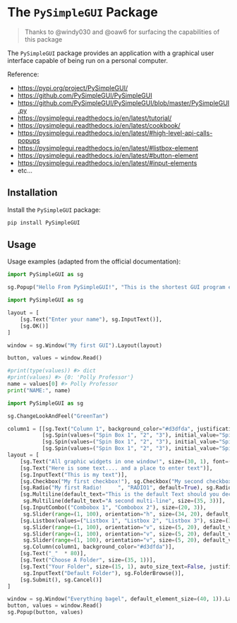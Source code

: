 # The `PySimpleGUI` Package

> Thanks to @windy030 and @oaw6 for surfacing the capabilities of this package

The `PySimpleGUI` package provides an application with a graphical user interface capable of being run on a personal computer.

Reference:

  + https://pypi.org/project/PySimpleGUI/
  + https://github.com/PySimpleGUI/PySimpleGUI
  + https://github.com/PySimpleGUI/PySimpleGUI/blob/master/PySimpleGUI.py
  + https://pysimplegui.readthedocs.io/en/latest/tutorial/
  + https://pysimplegui.readthedocs.io/en/latest/cookbook/
  + https://pysimplegui.readthedocs.io/en/latest/#high-level-api-calls-popups
  + https://pysimplegui.readthedocs.io/en/latest/#listbox-element
  + https://pysimplegui.readthedocs.io/en/latest/#button-element
  + https://pysimplegui.readthedocs.io/en/latest/#input-elements
  + etc...

## Installation

Install the `PySimpleGUI` package:

```py
pip install PySimpleGUI
```

## Usage

Usage examples (adapted from the official documentation):

```py
import PySimpleGUI as sg

sg.Popup("Hello From PySimpleGUI!", "This is the shortest GUI program ever!")
```

```py
import PySimpleGUI as sg

layout = [
    [sg.Text("Enter your name"), sg.InputText()],
    [sg.OK()]
]

window = sg.Window("My first GUI").Layout(layout)

button, values = window.Read()

#print(type(values)) #> dict
#print(values) #> {0: 'Polly Professor'}
name = values[0] #> Polly Professor
print("NAME:", name)
```


```py
import PySimpleGUI as sg

sg.ChangeLookAndFeel("GreenTan")

column1 = [[sg.Text("Column 1", background_color="#d3dfda", justification="center", size=(10, 1))],
           [sg.Spin(values=("Spin Box 1", "2", "3"), initial_value="Spin Box 1")],
           [sg.Spin(values=("Spin Box 1", "2", "3"), initial_value="Spin Box 2")],
           [sg.Spin(values=("Spin Box 1", "2", "3"), initial_value="Spin Box 3")]]
layout = [
    [sg.Text("All graphic widgets in one window!", size=(30, 1), font=("Helvetica", 25))],
    [sg.Text("Here is some text.... and a place to enter text")],
    [sg.InputText("This is my text")],
    [sg.Checkbox("My first checkbox!"), sg.Checkbox("My second checkbox!", default=True)],
    [sg.Radio("My first Radio!     ", "RADIO1", default=True), sg.Radio("My second Radio!", "RADIO1")],
    [sg.Multiline(default_text="This is the default Text should you decide not to type anything", size=(35, 3)),
     sg.Multiline(default_text="A second multi-line", size=(35, 3))],
    [sg.InputCombo(("Combobox 1", "Combobox 2"), size=(20, 3)),
     sg.Slider(range=(1, 100), orientation="h", size=(34, 20), default_value=85)],
    [sg.Listbox(values=("Listbox 1", "Listbox 2", "Listbox 3"), size=(30, 3)),
     sg.Slider(range=(1, 100), orientation="v", size=(5, 20), default_value=25),
     sg.Slider(range=(1, 100), orientation="v", size=(5, 20), default_value=75),
     sg.Slider(range=(1, 100), orientation="v", size=(5, 20), default_value=10),
     sg.Column(column1, background_color="#d3dfda")],
    [sg.Text("_"  * 80)],
    [sg.Text("Choose A Folder", size=(35, 1))],
    [sg.Text("Your Folder", size=(15, 1), auto_size_text=False, justification="right"),
     sg.InputText("Default Folder"), sg.FolderBrowse()],
    [sg.Submit(), sg.Cancel()]
]

window = sg.Window("Everything bagel", default_element_size=(40, 1)).Layout(layout)
button, values = window.Read()
sg.Popup(button, values)
```
